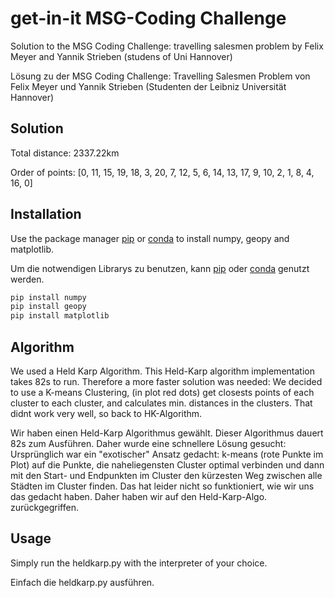 # get-in-it MSG-Coding Challenge

Solution to the MSG Coding Challenge: travelling salesmen problem by Felix Meyer and Yannik Strieben (studens of Uni Hannover)

Lösung zu der MSG Coding Challenge: Travelling Salesmen Problem von Felix Meyer und Yannik Strieben 
(Studenten der Leibniz Universität Hannover)

## Solution
Total distance: 2337.22km

Order of points: [0, 11, 15, 19, 18, 3, 20, 7, 12, 5, 6, 14, 13, 17, 9, 10, 2, 1, 8, 4, 16, 0]

## Installation

Use the package manager [pip](https://pip.pypa.io/en/stable/) or [conda](https://www.anaconda.com/products/individual) 
to install numpy, geopy and matplotlib.

Um die notwendigen Librarys zu benutzen, kann [pip](https://pip.pypa.io/en/stable/) oder
 [conda](https://www.anaconda.com/products/individual) genutzt werden. 

```bash
pip install numpy
pip install geopy
pip install matplotlib
```

## Algorithm
We used a Held Karp Algorithm. This Held-Karp algorithm implementation takes 82s to run. 
Therefore a more faster solution was needed: 
We decided to use a K-means Clustering, (in plot red dots)
 get closests points of each cluster to each cluster, and calculates min. distances in the clusters.
That didnt work very well, so back to HK-Algorithm.

Wir haben einen Held-Karp Algorithmus gewählt. Dieser Algorithmus dauert 82s zum Ausführen. Daher wurde eine schnellere 
Lösung gesucht: Ursprünglich war ein "exotischer" Ansatz gedacht: k-means (rote Punkte im Plot) auf die Punkte, die naheliegensten Cluster optimal verbinden 
und dann mit den Start- und Endpunkten im Cluster den kürzesten Weg zwischen alle Städten im Cluster finden.
Das hat leider nicht so funktioniert, wie wir uns das gedacht haben. Daher haben wir auf den Held-Karp-Algo. zurückgegriffen.

## Usage
Simply run the heldkarp.py with the interpreter of your choice.

Einfach die heldkarp.py ausführen.


